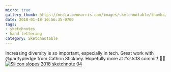 ```yaml
---
micro: true
gallery_thumb: https://media.bennorris.com/images/sketchnotable/thumbs/silicon-slopes-2018-sketchnote-04.jpg
date: 2018-01-18 10:56:35-0700
tags:
- sketchnotes
- hand lettering
category: Sketchnotable
---
```


Increasing diversity is so important, especially in tech. Great work with @paritypledge from 
Cathrin Stickney. Hopefully more at #ssts18 commit! ✍🏼 [![Silicon slopes 2018 sketchnote 04](https://media.bennorris.com/images/sketchnotable/silicon-slopes-2018/silicon-slopes-2018-sketchnote-04.jpg)](https://media.bennorris.com/images/sketchnotable/silicon-slopes-2018/silicon-slopes-2018-sketchnote-04.jpg)